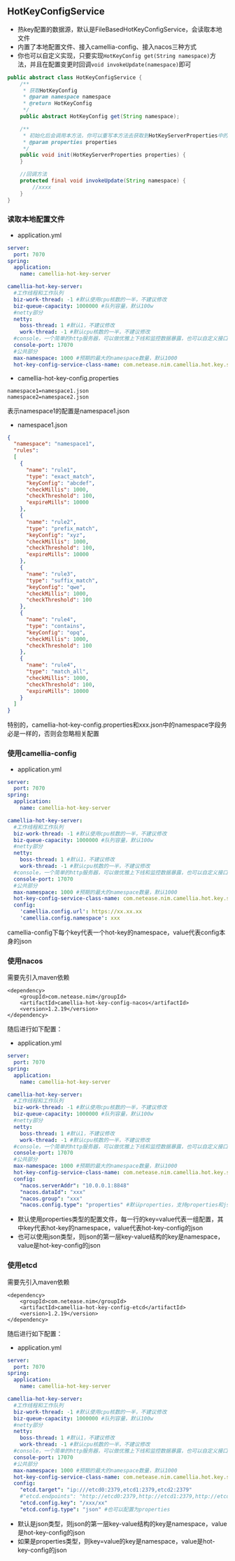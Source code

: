 
## HotKeyConfigService
* 热key配置的数据源，默认是FileBasedHotKeyConfigService，会读取本地文件
* 内置了本地配置文件、接入camellia-config、接入nacos三种方式
* 你也可以自定义实现，只要实现`HotKeyConfig get(String namespace)`方法，并且在配置变更时回调`void invokeUpdate(namespace)`即可

```java
public abstract class HotKeyConfigService {
    /**
     * 获取HotKeyConfig
     * @param namespace namespace
     * @return HotKeyConfig
     */
    public abstract HotKeyConfig get(String namespace);

    /**
     * 初始化后会调用本方法，你可以重写本方法去获取到HotKeyServerProperties中的相关配置
     * @param properties properties
     */
    public void init(HotKeyServerProperties properties) {
    }

    //回调方法
    protected final void invokeUpdate(String namespace) {
        //xxxx
    }
}
```

### 读取本地配置文件

* application.yml

```yaml
server:
  port: 7070
spring:
  application:
    name: camellia-hot-key-server

camellia-hot-key-server:
  #工作线程和工作队列
  biz-work-thread: -1 #默认使用cpu核数的一半，不建议修改
  biz-queue-capacity: 1000000 #队列容量，默认100w
  #netty部分
  netty:
    boss-thread: 1 #默认1，不建议修改
    work-thread: -1 #默认cpu核数的一半，不建议修改
  #console，一个简单的http服务器，可以做优雅上下线和监控数据暴露，也可以自定义接口
  console-port: 17070
  #公共部分
  max-namespace: 1000 #预期的最大的namespace数量，默认1000
  hot-key-config-service-class-name: com.netease.nim.camellia.hot.key.server.conf.FileBasedHotKeyConfigService #热key配置数据源，默认使用本地配置文件，业务可以自定义实现
```

* camellia-hot-key-config.properties
```properties
namespace1=namespace1.json
namespace2=namespace2.json
```

表示namespace1的配置是namespace1.json

* namespace1.json
```json
{
  "namespace": "namespace1",
  "rules":
  [
    {
      "name": "rule1",
      "type": "exact_match",
      "keyConfig": "abcdef",
      "checkMillis": 1000,
      "checkThreshold": 100,
      "expireMills": 10000
    },
    {
      "name": "rule2",
      "type": "prefix_match",
      "keyConfig": "xyz",
      "checkMillis": 1000,
      "checkThreshold": 100,
      "expireMills": 10000
    },
    {
      "name": "rule3",
      "type": "suffix_match",
      "keyConfig": "qwe",
      "checkMillis": 1000,
      "checkThreshold": 100
    },
    {
      "name": "rule4",
      "type": "contains",
      "keyConfig": "opq",
      "checkMillis": 1000,
      "checkThreshold": 100
    },
    {
      "name": "rule4",
      "type": "match_all",
      "checkMillis": 1000,
      "checkThreshold": 100,
      "expireMills": 10000
    }
  ]
}
```

特别的，camellia-hot-key-config.properties和xxx.json中的namespace字段务必是一样的，否则会忽略相关配置


### 使用camellia-config

* application.yml

```yaml
server:
  port: 7070
spring:
  application:
    name: camellia-hot-key-server

camellia-hot-key-server:
  #工作线程和工作队列
  biz-work-thread: -1 #默认使用cpu核数的一半，不建议修改
  biz-queue-capacity: 1000000 #队列容量，默认100w
  #netty部分
  netty:
    boss-thread: 1 #默认1，不建议修改
    work-thread: -1 #默认cpu核数的一半，不建议修改
  #console，一个简单的http服务器，可以做优雅上下线和监控数据暴露，也可以自定义接口
  console-port: 17070
  #公共部分
  max-namespace: 1000 #预期的最大的namespace数量，默认1000
  hot-key-config-service-class-name: com.netease.nim.camellia.hot.key.server.conf.ApiBasedHotKeyConfigService #热key配置数据源，默认使用本地配置文件，业务可以自定义实现
  config:
    'camellia.config.url': https://xx.xx.xx
    'camellia.config.namespace': xxx
```

camellia-config下每个key代表一个hot-key的namespace，value代表config本身的json


### 使用nacos

需要先引入maven依赖
```
<dependency>
    <groupId>com.netease.nim</groupId>
    <artifactId>camellia-hot-key-config-nacos</artifactId>
    <version>1.2.19</version>
</dependency>
```

随后进行如下配置：

* application.yml

```yaml
server:
  port: 7070
spring:
  application:
    name: camellia-hot-key-server

camellia-hot-key-server:
  #工作线程和工作队列
  biz-work-thread: -1 #默认使用cpu核数的一半，不建议修改
  biz-queue-capacity: 1000000 #队列容量，默认100w
  #netty部分
  netty:
    boss-thread: 1 #默认1，不建议修改
    work-thread: -1 #默认cpu核数的一半，不建议修改
  #console，一个简单的http服务器，可以做优雅上下线和监控数据暴露，也可以自定义接口
  console-port: 17070
  #公共部分
  max-namespace: 1000 #预期的最大的namespace数量，默认1000
  hot-key-config-service-class-name: com.netease.nim.camellia.hot.key.server.config.nacos.NacosHotKeyConfigService #热key配置数据源，默认使用本地配置文件，业务可以自定义实现
  config:
    "nacos.serverAddr": "10.0.0.1:8848"
    "nacos.dataId": "xxx"
    "nacos.group": "xxx"
    "nacos.config.type": "properties" #默认properties，支持properties和json
```

* 默认使用properties类型的配置文件，每一行的key=value代表一组配置，其中key代表hot-key的namespace，value代表hot-key-config的json
* 也可以使用json类型，则json的第一层key-value结构的key是namespace，value是hot-key-config的json


### 使用etcd

需要先引入maven依赖
```
<dependency>
    <groupId>com.netease.nim</groupId>
    <artifactId>camellia-hot-key-config-etcd</artifactId>
    <version>1.2.19</version>
</dependency>
```

随后进行如下配置：

* application.yml

```yaml
server:
  port: 7070
spring:
  application:
    name: camellia-hot-key-server

camellia-hot-key-server:
  #工作线程和工作队列
  biz-work-thread: -1 #默认使用cpu核数的一半，不建议修改
  biz-queue-capacity: 1000000 #队列容量，默认100w
  #netty部分
  netty:
    boss-thread: 1 #默认1，不建议修改
    work-thread: -1 #默认cpu核数的一半，不建议修改
  #console，一个简单的http服务器，可以做优雅上下线和监控数据暴露，也可以自定义接口
  console-port: 17070
  #公共部分
  max-namespace: 1000 #预期的最大的namespace数量，默认1000
  hot-key-config-service-class-name: com.netease.nim.camellia.hot.key.server.config.etcd.EtcdHotKeyConfigService #热key配置数据源，默认使用本地配置文件，业务可以自定义实现
  config:
    "etcd.target": "ip:///etcd0:2379,etcd1:2379,etcd2:2379"
    #"etcd.endpoints": "http://etcd0:2379,http://etcd1:2379,http://etcd2:2379" #etcd.target和etcd.endpoints二选一，优先使用etcd.target
    "etcd.config.key": "/xxx/xx"
    "etcd.config.type": "json" #也可以配置为properties
```

* 默认是json类型，则json的第一层key-value结构的key是namespace，value是hot-key-config的json
* 如果是properties类型，则key=value的key是namespace，value是hot-key-config的json
